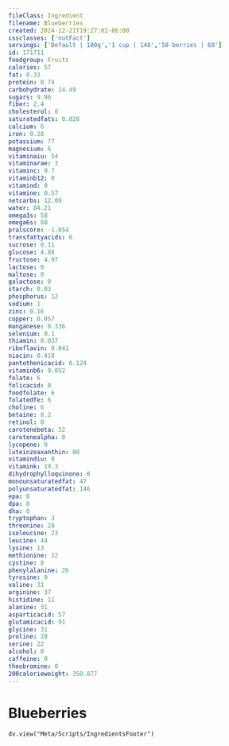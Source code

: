 ```yaml
---
fileClass: Ingredient
filename: Blueberries
created: 2024-12-21T19:27:02-06:00
cssclasses: ['nutFact']
servings: ['Default | 100g','1 cup | 148','50 berries | 68']
id: 171711
foodgroup: Fruits
calories: 57
fat: 0.33
protein: 0.74
carbohydrate: 14.49
sugars: 9.96
fiber: 2.4
cholesterol: 0
saturatedfats: 0.028
calcium: 6
iron: 0.28
potassium: 77
magnesium: 6
vitaminaiu: 54
vitaminarae: 3
vitaminc: 9.7
vitaminb12: 0
vitamind: 0
vitamine: 0.57
netcarbs: 12.09
water: 84.21
omega3s: 58
omega6s: 88
pralscore: -1.054
transfattyacids: 0
sucrose: 0.11
glucose: 4.88
fructose: 4.97
lactose: 0
maltose: 0
galactose: 0
starch: 0.03
phosphorus: 12
sodium: 1
zinc: 0.16
copper: 0.057
manganese: 0.336
selenium: 0.1
thiamin: 0.037
riboflavin: 0.041
niacin: 0.418
pantothenicacid: 0.124
vitaminb6: 0.052
folate: 6
folicacid: 0
foodfolate: 6
folatedfe: 6
choline: 6
betaine: 0.2
retinol: 0
carotenebeta: 32
carotenealpha: 0
lycopene: 0
luteinzeaxanthin: 80
vitamindiu: 0
vitamink: 19.3
dihydrophylloquinone: 0
monounsaturatedfat: 47
polyunsaturatedfat: 146
epa: 0
dpa: 0
dha: 0
tryptophan: 3
threonine: 20
isoleucine: 23
leucine: 44
lysine: 13
methionine: 12
cystine: 8
phenylalanine: 26
tyrosine: 9
valine: 31
arginine: 37
histidine: 11
alanine: 31
asparticacid: 57
glutamicacid: 91
glycine: 31
proline: 28
serine: 22
alcohol: 0
caffeine: 0
theobromine: 0
200calorieweight: 350.877
---
```


# Blueberries

```dataviewjs
dv.view("Meta/Scripts/IngredientsFooter")
```